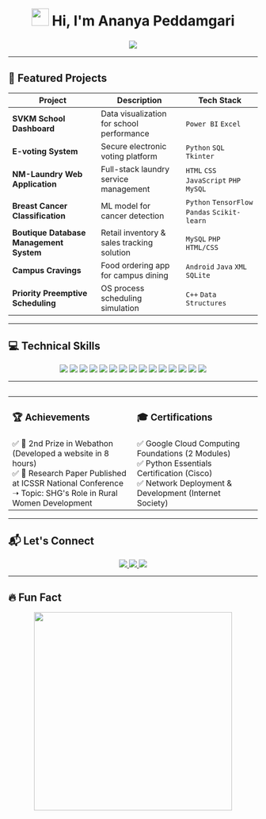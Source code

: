 <h1 align="center">
  <img src="https://media.giphy.com/media/hvRJCLFzcasrR4ia7z/giphy.gif" width="35"> 
  Hi, I'm Ananya Peddamgari  
</h1>

<h3 align="center">
  <img src="https://readme-typing-svg.herokuapp.com?font=Arial&size=24&duration=4000&color=F75C7E&center=true&vCenter=true&width=600&height=35&lines=Turning+Data%2C+Code%2C+and+Ideas+into+Impactful+Solutions" />
</h3>

---

## 🚀 Featured Projects  

| **Project**                             | **Description**                                    | **Tech Stack**                                      |
|------------------------------------------|---------------------------------------------------|------------------------------------------------------|
| **SVKM School Dashboard**               | Data visualization for school performance        | `Power BI` `Excel`                                   |
| **E-voting System**                     | Secure electronic voting platform                | `Python` `SQL` `Tkinter`                            |
| **NM-Laundry Web Application**          | Full-stack laundry service management            | `HTML` `CSS` `JavaScript` `PHP` `MySQL`             |
| **Breast Cancer Classification**        | ML model for cancer detection                    | `Python` `TensorFlow` `Pandas` `Scikit-learn`       |
| **Boutique Database Management System** | Retail inventory & sales tracking solution       | `MySQL` `PHP` `HTML/CSS`                            |
| **Campus Cravings**                     | Food ordering app for campus dining              | `Android` `Java` `XML` `SQLite`                     |
| **Priority Preemptive Scheduling**      | OS process scheduling simulation                 | `C++` `Data Structures`                             |

---

## 💻 Technical Skills  

<p align="center">
  <img src="https://img.shields.io/badge/Python-3776AB?style=for-the-badge&logo=python&logoColor=white">
  <img src="https://img.shields.io/badge/C++-00599C?style=for-the-badge&logo=cplusplus&logoColor=white">
  <img src="https://img.shields.io/badge/R-276DC3?style=for-the-badge&logo=r&logoColor=white">
  <img src="https://img.shields.io/badge/HTML5-E34F26?style=for-the-badge&logo=html5&logoColor=white">
  <img src="https://img.shields.io/badge/CSS3-1572B6?style=for-the-badge&logo=css3&logoColor=white">
  <img src="https://img.shields.io/badge/JavaScript-F7DF1E?style=for-the-badge&logo=javascript&logoColor=black">
  <img src="https://img.shields.io/badge/Angular-DD0031?style=for-the-badge&logo=angular&logoColor=white">
  <img src="https://img.shields.io/badge/Bootstrap-7952B3?style=for-the-badge&logo=bootstrap&logoColor=white">
  <img src="https://img.shields.io/badge/PHP-777BB4?style=for-the-badge&logo=php&logoColor=white">
  <img src="https://img.shields.io/badge/React-61DAFB?style=for-the-badge&logo=react&logoColor=black">
  <img src="https://img.shields.io/badge/MySQL-4479A1?style=for-the-badge&logo=mysql&logoColor=white">
  <img src="https://img.shields.io/badge/SQLite-003B57?style=for-the-badge&logo=sqlite&logoColor=white">
  <img src="https://img.shields.io/badge/TensorFlow-FF6F00?style=for-the-badge&logo=tensorflow&logoColor=white">
  <img src="https://img.shields.io/badge/Power%20BI-F2C811?style=for-the-badge&logo=powerbi&logoColor=black">
  <img src="https://img.shields.io/badge/AWS-232F3E?style=for-the-badge&logo=amazon-aws&logoColor=white">
</p>

---

##  

<table>
  <tr>
    <td valign="top" width="50%"><h3>🏆 Achievements</h3></td>
    <td valign="top" width="50%"><h3>🎓 Certifications</h3></td>
  </tr>
  <tr>
    <td valign="top">
      ✅ 🥈 2nd Prize in Webathon (Developed a website in 8 hours) <br>
      ✅ 📜 Research Paper Published at ICSSR National Conference <br>
      ➝ Topic: SHG's Role in Rural Women Development  
    </td>
    <td valign="top">
      ✅ Google Cloud Computing Foundations (2 Modules) <br>
      ✅ Python Essentials Certification (Cisco) <br>
      ✅ Network Deployment & Development (Internet Society)  
    </td>
  </tr>
</table>

---


## 📬 Let's Connect  

<p align="center">
  <a href="https://www.linkedin.com/in/ananya-peddamgari-a6311026a/">
    <img src="https://img.shields.io/badge/LinkedIn-0077B5?style=for-the-badge&logo=linkedin&logoColor=white">
  </a>
  <a href="https://www.leetcode.com/rp5wdc6d3y">
    <img src="https://img.shields.io/badge/LeetCode-FFA116?style=for-the-badge&logo=leetcode&logoColor=black">
  </a>
  <a href="mailto:peddamgariananya@gmail.com">
    <img src="https://img.shields.io/badge/Email-D14836?style=for-the-badge&logo=gmail&logoColor=white">
  </a>
</p>

---

## 🔥 Fun Fact  

<p align="center">
  <img src="https://media.giphy.com/media/SWoSkN6DxTszqIKEqv/giphy.gif" width="400">
</p>
